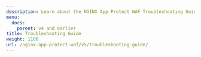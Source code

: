 ```yaml
---
description: Learn about the NGINX App Protect WAF Troubleshooting Guide. Versions 4 and earlier.
menu:
  docs:
    parent: v4 and earlier
title: Troubleshooting Guide
weight: 1100
url: /nginx-app-protect-waf/v5/troubleshooting-guide/
---
```

